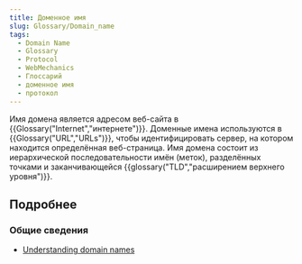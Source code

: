 ```yaml
---
title: Доменное имя
slug: Glossary/Domain_name
tags:
  - Domain Name
  - Glossary
  - Protocol
  - WebMechanics
  - Глоссарий
  - доменное имя
  - протокол
---
```


Имя домена является адресом веб-сайта в {{Glossary("Internet","интернете")}}. Доменные имена используются в {{Glossary("URL","URLs")}}, чтобы идентифицировать сервер, на котором находится определённая веб-страница. Имя домена состоит из иерархической последовательности имён (меток), разделённых точками и заканчивающейся {{glossary("TLD","расширением верхнего уровня")}}.

## Подробнее

### Общие сведения

- [Understanding domain names](/en-US/Learn/Understanding_domain_names)
